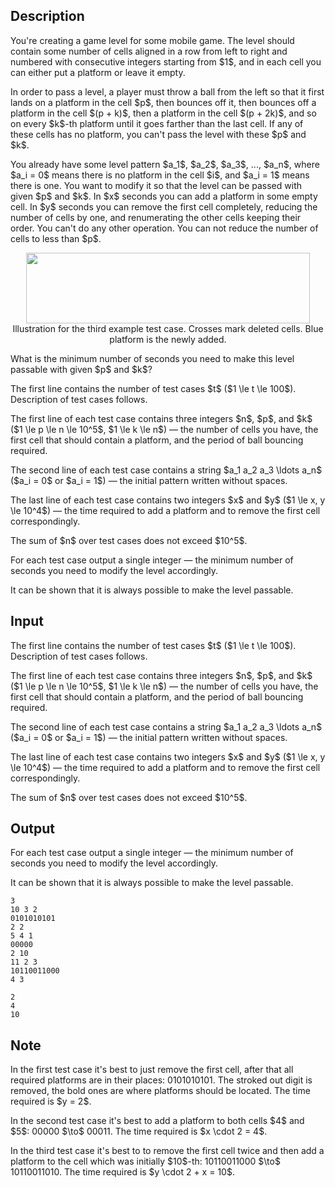 ## Description

<div><p>You're creating a game level for some mobile game. The level should contain some number of cells aligned in a row from left to right and numbered with consecutive integers starting from $1$, and in each cell you can either put a platform or leave it empty.</p><p>In order to pass a level, a player must throw a ball from the left so that it first lands on a platform in the cell $p$, then bounces off it, then bounces off a platform in the cell $(p + k)$, then a platform in the cell $(p + 2k)$, and so on every $k$-th platform until it goes farther than the last cell. If any of these cells has no platform, you can't pass the level with these $p$ and $k$.</p><p>You already have some level pattern $a_1$, $a_2$, $a_3$, ..., $a_n$, where $a_i = 0$ means there is no platform in the cell $i$, and $a_i = 1$ means there is one. You want to modify it so that the level can be passed with given $p$ and $k$. In $x$ seconds you can add a platform in some empty cell. In $y$ seconds you can remove the first cell completely, reducing the number of cells by one, and renumerating the other cells keeping their order. You can't do any other operation. You <span class="tex-font-style-bf">can not</span> reduce the number of cells to less than $p$.</p><center> <img class="tex-graphics" height="113px" src="file://tFG3tlHp.png" style="max-width: 100.0%;max-height: 100.0%;" width="454px"> <span class="tex-font-size-small">Illustration for the third example test case. Crosses mark deleted cells. Blue platform is the newly added.</span> </center><p>What is the minimum number of seconds you need to make this level passable with given $p$ and $k$?</p></div><div class="input-specification"><p>The first line contains the number of test cases $t$ ($1 \le t \le 100$). Description of test cases follows.</p><p>The first line of each test case contains three integers $n$, $p$, and $k$ ($1 \le p \le n \le 10^5$, $1 \le k \le n$)&nbsp;— the number of cells you have, the first cell that should contain a platform, and the period of ball bouncing required.</p><p>The second line of each test case contains a string $a_1 a_2 a_3 \ldots a_n$ ($a_i = 0$ or $a_i = 1$)&nbsp;— the initial pattern written <span class="tex-font-style-bf">without spaces</span>.</p><p>The last line of each test case contains two integers $x$ and $y$ ($1 \le x, y \le 10^4$)&nbsp;— the time required to add a platform and to remove the first cell correspondingly.</p><p>The sum of $n$ over test cases does not exceed $10^5$.</p></div><div class="output-specification"><p>For each test case output a single integer&nbsp;— the minimum number of seconds you need to modify the level accordingly.</p><p>It can be shown that it is always possible to make the level passable.</p></div>

## Input

<p>The first line contains the number of test cases $t$ ($1 \le t \le 100$). Description of test cases follows.</p><p>The first line of each test case contains three integers $n$, $p$, and $k$ ($1 \le p \le n \le 10^5$, $1 \le k \le n$)&nbsp;— the number of cells you have, the first cell that should contain a platform, and the period of ball bouncing required.</p><p>The second line of each test case contains a string $a_1 a_2 a_3 \ldots a_n$ ($a_i = 0$ or $a_i = 1$)&nbsp;— the initial pattern written <span class="tex-font-style-bf">without spaces</span>.</p><p>The last line of each test case contains two integers $x$ and $y$ ($1 \le x, y \le 10^4$)&nbsp;— the time required to add a platform and to remove the first cell correspondingly.</p><p>The sum of $n$ over test cases does not exceed $10^5$.</p>

## Output

<p>For each test case output a single integer&nbsp;— the minimum number of seconds you need to modify the level accordingly.</p><p>It can be shown that it is always possible to make the level passable.</p>





```input1
3
10 3 2
0101010101
2 2
5 4 1
00000
2 10
11 2 3
10110011000
4 3
```




```output1
2
4
10
```



## Note

<p>In the first test case it's best to just remove the first cell, after that all required platforms are in their places: <span class="tex-font-style-tt"><span class="tex-font-style-striked">0</span>10<span class="tex-font-style-bf">1</span>0<span class="tex-font-style-bf">1</span>0<span class="tex-font-style-bf">1</span>0<span class="tex-font-style-bf">1</span></span>. The stroked out digit is removed, the bold ones are where platforms should be located. The time required is $y = 2$.</p><p>In the second test case it's best to add a platform to both cells $4$ and $5$: <span class="tex-font-style-tt">000<span class="tex-font-style-bf">00</span></span> $\to$ <span class="tex-font-style-tt">000<span class="tex-font-style-bf">11</span></span>. The time required is $x \cdot 2 = 4$.</p><p>In the third test case it's best to to remove the first cell twice and then add a platform to the cell which was initially $10$-th: <span class="tex-font-style-tt"><span class="tex-font-style-striked">10</span>1<span class="tex-font-style-bf">1</span>00<span class="tex-font-style-bf">1</span>10<span class="tex-font-style-bf">0</span>0</span> $\to$ <span class="tex-font-style-tt"><span class="tex-font-style-striked">10</span>1<span class="tex-font-style-bf">1</span>00<span class="tex-font-style-bf">1</span>10<span class="tex-font-style-bf">1</span>0</span>. The time required is $y \cdot 2 + x = 10$.</p>
